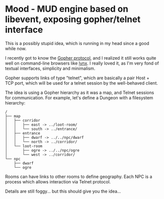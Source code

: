 # Mood - MUD engine based on libevent, exposing gopher/telnet interface

This is a possibly stupid idea, which is running in my head since a good
while now.

I recently got to know the [Gopher protocol][gopher], and I realized it
still works quite well on command-line browsers like [lynx][]. I really
loved it, as I'm very fond of textual interfaces, simplicity and minimalism.

Gopher supports links of type "telnet", which are basically a pair Host +
TCP port, which will be used for a telnet session by the well-behaved
client.

The idea is using a Gopher hierarchy as it was a map, and Telnet sessions
for communication. For example, let's define a Dungeon with a filesystem
hierarchy:

    /
    ├── map
    │   ├── corridor
    │   │   ├── east -> ../loot-room/
    │   │   └── south -> ../entrance/
    │   ├── entrance
    │   │   ├── dwarf -> ../../npc/dwarf
    │   │   └── north -> ../corridor/
    │   └── loot-room
    │       ├── ogre -> ../../npc/ogre
    │       └── west -> ../corridor/
    └── npc
        ├── dwarf
        └── ogre

Rooms can have links to other rooms to define geography. Each NPC is a
process which allows interaction via Telnet protocol.

Details are still foggy… but this should give you the idea…

[gopher]: <https://en.wikipedia.org/wiki/Gopher_protocol>
[lynx]: <http://lynx.browser.org/>
